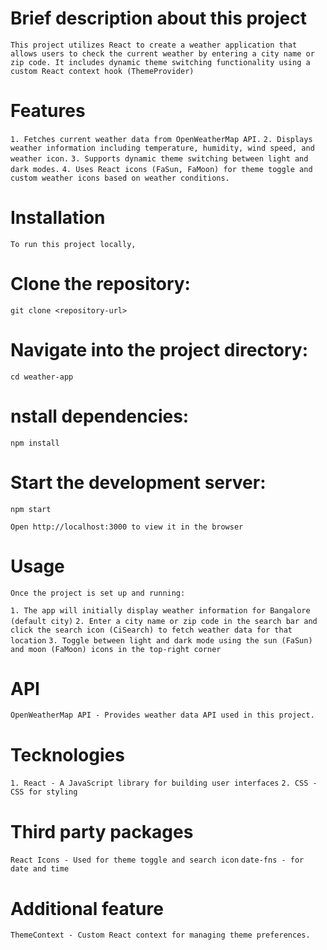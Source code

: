 # Brief description about this project
`This project utilizes React to create a weather application that allows users to check the current weather by entering a city name or zip code. It includes dynamic theme switching functionality using a custom React context hook (ThemeProvider)`

# Features
`1. Fetches current weather data from OpenWeatherMap API.`
`2. Displays weather information including temperature, humidity, wind speed, and weather icon.`
`3. Supports dynamic theme switching between light and dark modes.`
`4. Uses React icons (FaSun, FaMoon) for theme toggle and custom weather icons based on weather conditions.`

# Installation

`To run this project locally,`

# Clone the repository:

`git clone <repository-url>`

# Navigate into the project directory:

 `cd weather-app`

# nstall dependencies:
 
 `npm install`

 # Start the development server:

 `npm start`

 `Open http://localhost:3000 to view it in the browser`
 
 # Usage

`Once the project is set up and running:`

`1. The app will initially display weather information for Bangalore (default city)`
`2. Enter a city name or zip code in the search bar and click the search icon (CiSearch) to fetch weather data for that location`
`3. Toggle between light and dark mode using the sun (FaSun) and moon (FaMoon) icons in the top-right corner`

# API 

`OpenWeatherMap API - Provides weather data API used in this project.`


# Tecknologies 

`1. React - A JavaScript library for building user interfaces`
`2. CSS - CSS for styling`


# Third party packages 

`React Icons - Used for theme toggle and search icon`
`date-fns - for date and time`

# Additional feature 
`ThemeContext - Custom React context for managing theme preferences.`